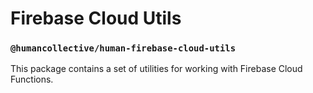 # Firebase Cloud Utils

### `@humancollective/human-firebase-cloud-utils`

This package contains a set of utilities for working with Firebase Cloud Functions.
